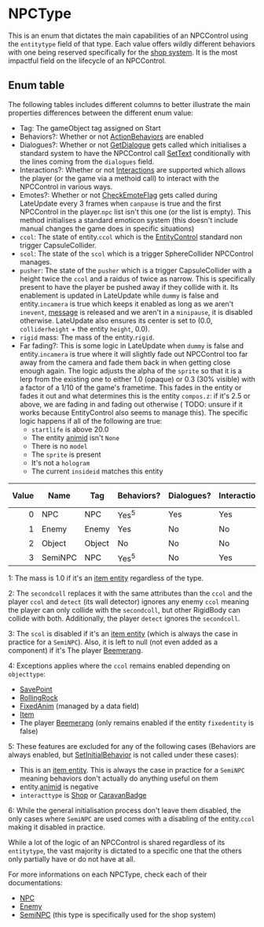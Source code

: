 # NPCType
This is an enum that dictates the main capabilities of an NPCControl using the `entitytype` field of that type. Each value offers wildly different behaviors with one being reserved specifically for the [shop system](Shop%20system.md#shop-system). It is the most impactful field on the lifecycle of an NPCControl.

## Enum table
The following tables includes different columns to better illustrate the main properties differences between the different enum value:

- Tag: The gameObject tag assigned on Start
- Behaviors?: Whether or not [ActionBehaviors](ActionBehaviors.md) are enabled
- Dialogues?: Whether or not [GetDialogue](Notable%20methods/GetDialogue.md) gets called which initialises a standard system to have the NPCControl call [SetText](../../SetText/SetText.md) conditionally with the lines coming from the `dialogues` field.
- Interactions?: Whether or not [Interactions](Interaction.md) are supported which allows the player (or the game via a methoid call) to interact with the NPCControl in various ways.
- Emotes?: Whether or not [CheckEmoteFlag](Notable%20methods/CheckEmoteFlag.md) gets called during LateUpdate every 3 frames when `canpause` is true and the first NPCControl in the player.`npc` list isn't this one (or the list is empty). This method initialises a standard emoticon system (this doesn't include manual changes the game does in specific situations)
- `ccol`: The state of entity.`ccol` which is the [EntityControl](../EntityControl/EntityControl.md) standard non trigger CapsuleCollider.
- `scol`: The state of the `scol` which is a trigger SphereCollider NPCControl manages.
- `pusher`: The state of the `pusher` which is a trigger CapsuleCollider with a height twice the `ccol` and a raidus of twice as narrow. This is specifically present to have the player be pushed away if they collide with it. Its enablement is updated in LateUpdate while `dummy` is false and entity.`incamera` is true which keeps it enabled as long as we aren't `inevent`, [message](../../SetText/Notable%20states.md#message) is released and we aren't in a `minipause`, it is disabled otherwise. LateUpdate also ensures its center is set to (0.0, `colliderheight` + the entity `height`, 0.0).
- `rigid` mass: The mass of the entity.`rigid`.
- Far fading?: This is some logic in LateUpdate when `dummy` is false and entity.`incamera` is true where it will slightly fade out NPCControl too far away from the camera and fade them back in when getting close enough again. The logic adjusts the alpha of the `sprite` so that it is a lerp from the existing one to either 1.0 (opaque) or 0.3 (30% visible) with a factor of a 1/10 of the game's frametime. This fades in the entity or fades it out and what determines this is the entity `compos.z`: if it's 2.5 or above, we are fading in and fading out otherwise (
TODO: unsure if it works because EntityControl also seems to manage this). The specific logic happens if all of the following are true:
    - `startlife` is above 20.0
    - The entity [animid](../../Enums%20and%20IDs/AnimIDs.md) isn't `None`
    - There is no `model`
    - The `sprite` is present
    - It's not a `hologram`
    - The current `insideid` matches this entity

|Value|Name|Tag|Behaviors?|Dialogues?|Interaction?|Emotes?|entity.`ccol`|`scol`|`pusher`|entity.`rigid`.mass<sup>1</sup>|Far fading?|
|----:|----|---|----------|---------|------------|-------|------|------|--------|-----------------------|-----------|
|0|NPC|NPC|Yes<sup>5</sup>|Yes|Yes|Yes|Enabled|Disabled|Yes<sup>5</sup>|10000.0|Yes|
|1|Enemy|Enemy|Yes|No|No|No|Enabled<sup>2</sup>|Disabled<sup>2</sup>|No|100.0|Yes|
|2|Object|Object|No|No|No|No|disabled<sup>4</sup>|Enabled<sup>3</sup>|No|10000.0|No|
|3|SemiNPC|NPC|Yes<sup>5</sup>|No|Yes|No|Enabled<sup>6</sup>|Enabled<sup>3</sup>|No|10000.0|Yes|

1: The mass is 1.0 if it's an [item entity](../EntityControl/Item%20entity.md) regardless of the type.

2: The `secondcoll` replaces it with the same attributes than the `ccol` and the player `ccol` and `detect` (its wall detector) ignores any enemy `ccol` meaning the player can only collide with the `secondcoll`, but other RigidBody can collide with both. Additionally, the player `detect` ignores the `secondcoll`.

3: The `scol` is disabled if it's an [item entity](../EntityControl/Item%20entity.md)  (which is always the case in practice for a `SemiNPC`). Also, it is left to null (not even added as a component) if it's The player [Beemerang](ObjectTypes/Beemerang.md).

4: Exceptions applies where the `ccol` remains enabled depending on `objecttype`:

- [SavePoint](ObjectTypes/SavePoint.md)
- [RollingRock](ObjectTypes/RollingRock.md)
- [FixedAnim](ObjectTypes/FixedAnim.md) (managed by a data field)
- [Item](ObjectTypes/Item.md)
- The player [Beemerang](ObjectTypes/Beemerang.md) (only remains enabled if the entity `fixedentity` is false)

5: These features are excluded for any of the following cases (Behaviors are always enabled, but [SetInitialBehavior](Notable%20methods/SetInitialBehavior.md) is not called under these cases):

- This is an [item entity](../EntityControl/Item%20entity.md). This is always the case in practice for a `SemiNPC` meaning behaviors don't actually do anything useful on them
- entity.[animid](../../Enums%20and%20IDs/AnimIDs.md) is negative
- `interacttype` is [Shop](Interaction/Shop.md) or [CaravanBadge](Interaction/CaravanBadge.md)

6: While the general initialisation process don't leave them disabled, the only cases where `SemiNPC` are used comes with a disabling of the entity.`ccol` making it disabled in practice.

While a lot of the logic of an NPCControl is shared regardless of its `entitytype`, the vast majority is dictated to a specific one that the others only partially have or do not have at all.

For more informations on each NPCType, check each of their documentations:

- [NPC](NPC.md)
- [Enemy](Enemy.md)
- [SemiNPC](Shop%20system.md#seminpc) (this type is specifically used for the shop system)
